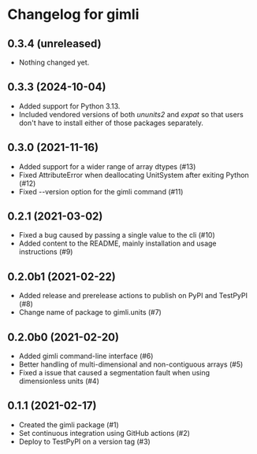 # Changelog for gimli

## 0.3.4 (unreleased)

- Nothing changed yet.

## 0.3.3 (2024-10-04)

- Added support for Python 3.13.
- Included vendored versions of both *ununits2* and *expat* so that users don't
  have to install either of those packages separately.

## 0.3.0 (2021-11-16)

- Added support for a wider range of array dtypes (#13)
- Fixed AttributeError when deallocating UnitSystem after exiting Python (#12)
- Fixed --version option for the gimli command (#11)

## 0.2.1 (2021-03-02)

- Fixed a bug caused by passing a single value to the cli (#10)
- Added content to the README, mainly installation and usage instructions (#9)

## 0.2.0b1 (2021-02-22)

- Added release and prerelease actions to publish on PyPI and TestPyPI (#8)
- Change name of package to gimli.units (#7)

## 0.2.0b0 (2021-02-20)

- Added gimli command-line interface (#6)
- Better handling of multi-dimensional and non-contiguous arrays (#5)
- Fixed a issue that caused a segmentation fault when using dimensionless units (#4)

## 0.1.1 (2021-02-17)

- Created the gimli package (#1)
- Set continuous integration using GitHub actions (#2)
- Deploy to TestPyPI on a version tag (#3)
